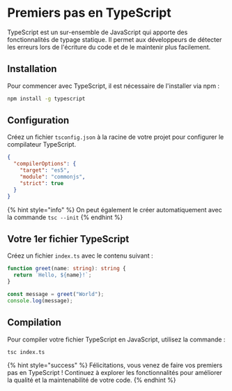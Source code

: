 # Premiers pas en TypeScript

TypeScript est un sur-ensemble de JavaScript qui apporte des fonctionnalités de typage statique. Il permet aux développeurs de détecter les erreurs lors de l'écriture du code et de le maintenir plus facilement.

## Installation

Pour commencer avec TypeScript, il est nécessaire de l'installer via npm :

```bash
npm install -g typescript
```

## Configuration

Créez un fichier `tsconfig.json` à la racine de votre projet pour configurer le compilateur TypeScript.

```json
{
  "compilerOptions": {
    "target": "es5",
    "module": "commonjs",
    "strict": true
  }
}
```

{% hint style="info" %}
On peut également le créer automatiquement avec la commande `tsc --init`
{% endhint %}

## Votre 1er fichier TypeScript

Créez un fichier `index.ts` avec le contenu suivant :

```typescript
function greet(name: string): string {
  return `Hello, ${name}!`;
}

const message = greet("World");
console.log(message);
```

## Compilation

Pour compiler votre fichier TypeScript en JavaScript, utilisez la commande :

```bash
tsc index.ts
```

{% hint style="success" %}
Félicitations, vous venez de faire vos premiers pas en TypeScript ! Continuez à explorer les fonctionnalités pour améliorer la qualité et la maintenabilité de votre code.
{% endhint %}
